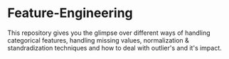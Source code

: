 # Feature-Engineering
This repository gives you the glimpse over different ways of handling categorical features, handling missing values, normalization & standradization techniques and how to deal with outlier's and it's impact.
